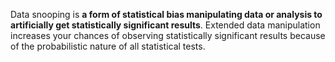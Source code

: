 Data snooping is **a form of statistical bias manipulating data or analysis to artificially get statistically significant results**. Extended data manipulation increases your chances of observing statistically significant results because of the probabilistic nature of all statistical tests.